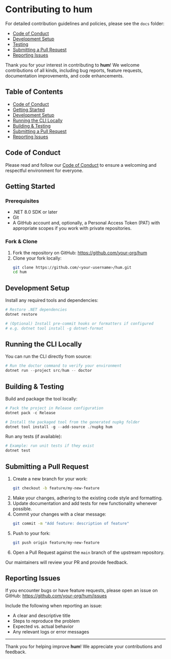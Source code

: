 # Contributing to hum

For detailed contribution guidelines and policies, please see the `docs` folder:

- [Code of Conduct](docs/CODE_OF_CONDUCT.md)
- [Development Setup](docs/DEVELOPMENT_SETUP.md)
- [Testing](docs/TESTING.md)
- [Submitting a Pull Request](docs/SUBMITTING_PR.md)
- [Reporting Issues](docs/REPORTING_ISSUES.md)

Thank you for your interest in contributing to **hum**! We welcome contributions of all kinds, including bug reports, feature requests, documentation improvements, and code enhancements.

## Table of Contents

- [Code of Conduct](#code-of-conduct)
- [Getting Started](#getting-started)
- [Development Setup](#development-setup)
- [Running the CLI Locally](#running-the-cli-locally)
- [Building & Testing](#building--testing)
- [Submitting a Pull Request](#submitting-a-pull-request)
- [Reporting Issues](#reporting-issues)

## Code of Conduct

Please read and follow our [Code of Conduct](CODE_OF_CONDUCT.md) to ensure a welcoming and respectful environment for everyone.

## Getting Started

### Prerequisites

- .NET 8.0 SDK or later
- Git
- A GitHub account and, optionally, a Personal Access Token (PAT) with appropriate scopes if you work with private repositories.

### Fork & Clone

1. Fork the repository on GitHub: https://github.com/your-org/hum
2. Clone your fork locally:
   ```bash
   git clone https://github.com/<your-username>/hum.git
   cd hum
   ```

## Development Setup

Install any required tools and dependencies:

```powershell
# Restore .NET dependencies
dotnet restore

# (Optional) Install pre-commit hooks or formatters if configured
# e.g. dotnet tool install -g dotnet-format
```

## Running the CLI Locally

You can run the CLI directly from source:

```powershell
# Run the doctor command to verify your environment
dotnet run --project src/hum -- doctor
```

## Building & Testing

Build and package the tool locally:

```powershell
# Pack the project in Release configuration
dotnet pack -c Release

# Install the packaged tool from the generated nupkg folder
dotnet tool install -g --add-source ./nupkg hum
```

Run any tests (if available):

```powershell
# Example: run unit tests if they exist
dotnet test
```

## Submitting a Pull Request

1. Create a new branch for your work:
   ```bash
   git checkout -b feature/my-new-feature
   ```
2. Make your changes, adhering to the existing code style and formatting.
3. Update documentation and add tests for new functionality whenever possible.
4. Commit your changes with a clear message:
   ```bash
   git commit -m "Add feature: description of feature"
   ```
5. Push to your fork:
   ```bash
   git push origin feature/my-new-feature
   ```
6. Open a Pull Request against the `main` branch of the upstream repository.

Our maintainers will review your PR and provide feedback.

## Reporting Issues

If you encounter bugs or have feature requests, please open an issue on GitHub: https://github.com/your-org/hum/issues

Include the following when reporting an issue:

- A clear and descriptive title
- Steps to reproduce the problem
- Expected vs. actual behavior
- Any relevant logs or error messages

---

Thank you for helping improve **hum**! We appreciate your contributions and feedback.
